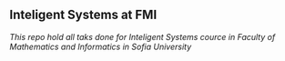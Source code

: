 ## Inteligent Systems at FMI
*This repo hold all taks done for Inteligent Systems cource in Faculty of Mathematics and Informatics in Sofia University*
